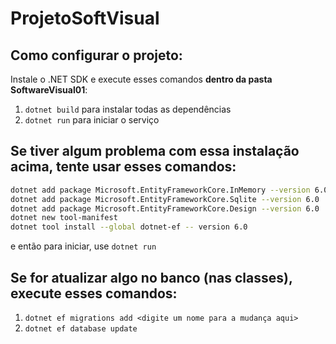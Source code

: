 # ProjetoSoftVisual

## Como configurar o projeto:

Instale o .NET SDK e execute esses comandos **dentro da pasta SoftwareVisual01**:

1. `dotnet build` para instalar todas as dependências
2. `dotnet run` para iniciar o serviço

## Se tiver algum problema com essa instalação acima, tente usar esses comandos:
```bash
dotnet add package Microsoft.EntityFrameworkCore.InMemory --version 6.0
dotnet add package Microsoft.EntityFrameworkCore.Sqlite --version 6.0
dotnet add package Microsoft.EntityFrameworkCore.Design --version 6.0
dotnet new tool-manifest
dotnet tool install --global dotnet-ef -- version 6.0
```

e então para iniciar, use `dotnet run`

## Se for atualizar algo no banco (nas classes), execute esses comandos: 

1. `dotnet ef migrations add <digite um nome para a mudança aqui>`
2. `dotnet ef database update`
